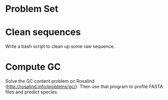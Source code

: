 # Problem Set

# Clean sequences

Write a bash script to clean up some raw sequence.

# Compute GC

Solve the GC content problem on Rosalind (http://rosalind.info/problems/gc/).  Then use that program to profile FASTA files and predict species.

